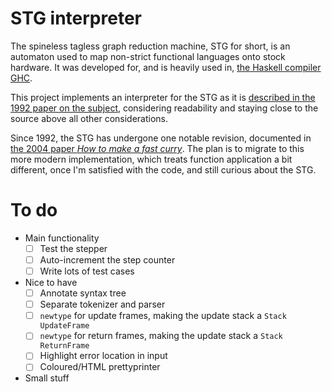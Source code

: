 STG interpreter
===============

The spineless tagless graph reduction machine, STG for short, is an automaton
used to map non-strict functional languages onto stock hardware. It was
developed for, and is heavily used in, [the Haskell compiler GHC][ghc].

This project implements an interpreter for the STG as it is [described in the
1992 paper on the subject][stg1992], considering readability and staying close
to the source above all other considerations.

Since 1992, the STG has undergone one notable revision, documented in [the 2004
paper *How to make a fast curry*][fastcurry]. The plan is to migrate to this
more modern implementation, which treats function application a bit different,
once I'm satisfied with the code, and still curious about the STG.

[ghc]: https://www.haskell.org/ghc/
[stg1992]: http://research.microsoft.com/apps/pubs/default.aspx?id=67083
[fastcurry]: http://research.microsoft.com/en-us/um/people/simonpj/papers/eval-apply/



To do
=====

- Main functionality
    - [ ] Test the stepper
    - [ ] Auto-increment the step counter
    - [ ] Write lots of test cases
- Nice to have
    - [ ] Annotate syntax tree
    - [ ] Separate tokenizer and parser
    - [ ] `newtype` for update frames, making the update stack a
          `Stack UpdateFrame`
    - [ ] `newtype` for return frames, making the update stack a
          `Stack ReturnFrame`
    - [ ] Highlight error location in input
    - [ ] Coloured/HTML prettyprinter
- Small stuff
